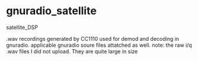 # gnuradio_satellite
satellite_DSP

.wav recordings generated by CC1110 used for demod and decoding in gnuradio.
applicable gnuradio soure files attatched as well.
note: the raw i/q .wav files I did not upload. They are quite large in size
